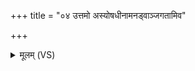 +++
title = "०४ उत्तमो अस्योषधीनामनड्वाञ्जगतामिव"

+++
<details><summary>मूलम् (VS)</summary>

उ॑त्त॒मो अ॒स्योष॑धीनामन॒ड्वाञ्जग॑तामिव व्या॒घ्रः श्वप॑दामिव। नद्या॒यं पुरु॑षो रिषत्। यस्मै॑ परि॒ब्रवी॑मि त्वा सा॒यंप्रा॑त॒रथो॑ दिवा ॥
</details>